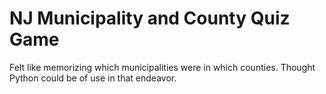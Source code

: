 # NJ Municipality and County Quiz Game
Felt like memorizing which municipalities were in which counties. Thought Python could be of use in that endeavor.
